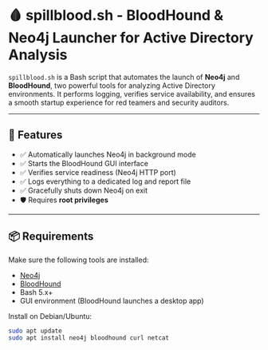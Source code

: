 # 🩸 spillblood.sh - BloodHound & Neo4j Launcher for Active Directory Analysis

`spillblood.sh` is a Bash script that automates the launch of **Neo4j** and **BloodHound**, two powerful tools for analyzing Active Directory environments. It performs logging, verifies service availability, and ensures a smooth startup experience for red teamers and security auditors.

---

## 🚀 Features

- ✅ Automatically launches Neo4j in background mode
- ✅ Starts the BloodHound GUI interface
- ✅ Verifies service readiness (Neo4j HTTP port)
- ✅ Logs everything to a dedicated log and report file
- ✅ Gracefully shuts down Neo4j on exit
- 🛡️ Requires **root privileges**

---

## 📦 Requirements

Make sure the following tools are installed:

- [Neo4j](https://neo4j.com/download/)
- [BloodHound](https://github.com/BloodHoundAD/BloodHound)
- Bash 5.x+
- GUI environment (BloodHound launches a desktop app)

Install on Debian/Ubuntu:

```bash
sudo apt update
sudo apt install neo4j bloodhound curl netcat
